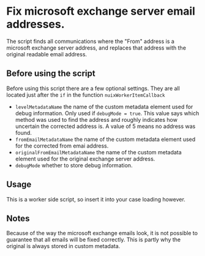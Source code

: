 # Fix microsoft exchange server email addresses.
The script finds all communications where the "From" address is a microsoft exchange server address, and replaces that address with the original readable email address.

## Before using the script
Before using this script there are a few optional settings.
They are all located just after the `if` in the function `nuixWorkerItemCallback`

* `levelMetadataName` the name of the custom metadata element used for debug information. 
Only used if `debugMode = true`.
This value says which method was used to find the address and roughly indicates how uncertain the corrected address is.
A value of 5 means no address was found.
* `fromEmailMetadataName` the name of the custom metadata element used for the corrected from emai address.
* `originalFromEmailMetadataName` the name of the custom metadata element used for the original exchange server address.
* `debugMode` whether to store debug information.

## Usage
This is a worker side script, so insert it into your case loading however.

## Notes
Because of the way the microsoft exchange emails look, it is not possible to guarantee that all emails will be fixed correctly.
This is partly why the original is always stored in custom metadata.